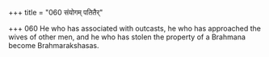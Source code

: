 +++
title = "060 संयोगम् पतितैर्"

+++
060	He who has associated with outcasts, he who has approached the wives of other men, and he who has stolen the property of a Brahmana become Brahmarakshasas.